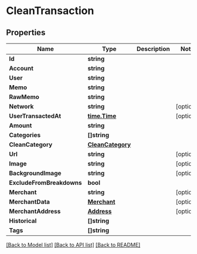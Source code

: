 # CleanTransaction

## Properties

Name | Type | Description | Notes
------------ | ------------- | ------------- | -------------
**Id** | **string** |  | 
**Account** | **string** |  | 
**User** | **string** |  | 
**Memo** | **string** |  | 
**RawMemo** | **string** |  | 
**Network** | **string** |  | [optional] 
**UserTransactedAt** | [**time.Time**](time.Time.md) |  | [optional] 
**Amount** | **string** |  | 
**Categories** | **[]string** |  | 
**CleanCategory** | [**CleanCategory**](CleanCategory.md) |  | 
**Url** | **string** |  | [optional] 
**Image** | **string** |  | [optional] 
**BackgroundImage** | **string** |  | [optional] 
**ExcludeFromBreakdowns** | **bool** |  | 
**Merchant** | **string** |  | [optional] 
**MerchantData** | [**Merchant**](Merchant.md) |  | [optional] 
**MerchantAddress** | [**Address**](Address.md) |  | [optional] 
**Historical** | **[]string** |  | 
**Tags** | **[]string** |  | 

[[Back to Model list]](../README.md#documentation-for-models) [[Back to API list]](../README.md#documentation-for-api-endpoints) [[Back to README]](../README.md)


